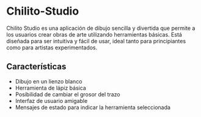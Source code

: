 # Chilito-Studio

Chilito Studio es una aplicación de dibujo sencilla y divertida que permite a los usuarios crear obras de arte utilizando herramientas básicas. Está diseñada para ser intuitiva y fácil de usar, ideal tanto para principiantes como para artistas experimentados.

## Características
- Dibujo en un lienzo blanco
- Herramienta de lápiz básica
- Posibilidad de cambiar el grosor del trazo
- Interfaz de usuario amigable
- Mensajes de estado para indicar la herramienta seleccionada
